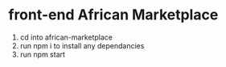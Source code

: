 # front-end African Marketplace

1. cd into african-marketplace
2. run npm i to install any dependancies
3. run npm start 

